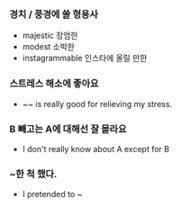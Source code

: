 ### 경치 / 풍경에 쓸 형용사

- majestic 장엄한
- modest 소박한
- instagrammable 인스타에 올릴 만한

### 스트레스 해소에 좋아요

- ~~ is really good for relieving my stress.

### B 빼고는 A에 대해선 잘 몰라요

- I don't really know about A except for B 

### ~한 척 했다.

- I pretended to ~